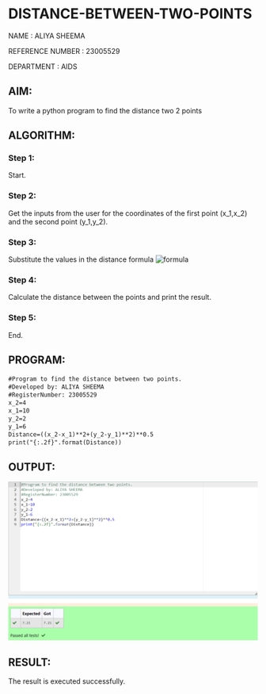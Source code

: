 # DISTANCE-BETWEEN-TWO-POINTS
NAME : ALIYA SHEEMA

REFERENCE NUMBER : 23005529

DEPARTMENT : AIDS
## AIM:
To write a python program to find the distance two 2 points
## ALGORITHM:
### Step 1: 
Start.
### Step 2: 
Get the inputs from the user for the coordinates of the first point (x_1,x_2) and the second point (y_1,y_2).
### Step 3: 
Substitute the values in the distance formula  ![formula](/formula.JPG)
### Step 4: 
Calculate the distance between the points and print the result.
### Step 5:
End.
## PROGRAM:
``````
#Program to find the distance between two points.
#Developed by: ALIYA SHEEMA
#RegisterNumber: 23005529
x_2=4
x_1=10
y_2=2
y_1=6
Distance=((x_2-x_1)**2+(y_2-y_1)**2)**0.5
print("{:.2f}".format(Distance))
``````
## OUTPUT:
![Alt text](<Screenshot 2023-10-26 204209.png>)

## RESULT:
The result is executed successfully.
